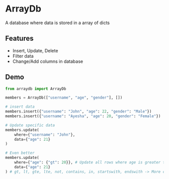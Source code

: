 # ArrayDb
A database where data is stored in a array of dicts

## Features
- Insert, Update, Delete
- Filter data
- Change/Add columns in database

## Demo
```py
from arraydb import ArrayDb

members = ArrayDb(["username", "age", "gender"], [])

# insert data 
members.insert({"username": "John", "age": 22, "gender": "Male"})
members.insert({"username": "Ayesha", "age": 20, "gender": "Female"})

# Update specific data
members.update(
    where={"username": "John"},
    data={"age": 21}
)

# Even better
members.update(
    where={"age": {"gt": 20}}, # Update all rows where age is greater than 20
    data={"age": 21}
) # gt, lt, gte, lte, not, contains, in, startswith, endswith -> More coming soon
```
